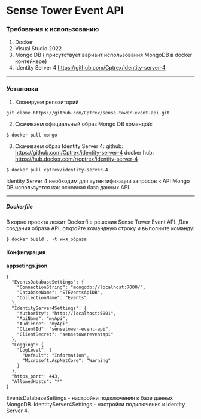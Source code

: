 # Sense Tower Event API

### Требования к использованию
1. Docker
2. Visual Studio 2022
3. Mongo DB ( присутствует вариант использования MongoDB в docker контейнере)
4. Identity Server 4 https://github.com/Cptrex/identity-server-4
_____

### Установка
1. Клонируем репозиторий 
```
git clone https://github.com/Cptrex/sense-tower-event-api.git
```
2. Скачиваем официальный образ Mongo DB командой:
```
$ docker pull mongo
```
3. Скачиваем образ Identity Server 4:
github: https://github.com/Cptrex/identity-server-4
docker hub: https://hub.docker.com/r/cptrex/identity-server-4
```
$ docker pull cptrex/identity-server-4
```

Identity Server 4 необходим для аутентификации запросов к API
Mongo DB используется как основная база данных API. 
_____

##### Dockerfile
В корне проекта лежит Dockerfile решения Sense Tower Event API. Для создания образа API, откройте командную строку и выполните команду:

```
$ docker build . -t имя_образа
```

#### Конфигурация

**appsetings.json**
```
{
  "EventsDatabaseSettings": {
    "ConnectionString": "mongodb://localhost:7000/",
    "DatabaseName": "STEventsApiDB",
    "CollectionName": "Events"
  },
  "IdentityServer4Settings": {
    "Authority": "http://localhost:5001",
    "ApiName": "myApi",
    "Audience": "myApi",
    "ClientId": "sensetower-event-api",
    "ClientSecret": "sensetowereventapi"
  },
  "Logging": {
    "LogLevel": {
      "Default": "Information",
      "Microsoft.AspNetCore": "Warning"
    }
  },
  "https_port": 443,
  "AllowedHosts": "*"
}
```
EventsDatabaseSettings - настройки подключения к базе данных MongoDB.
IdentityServer4Settings - настройки подключения к Identity Server 4.